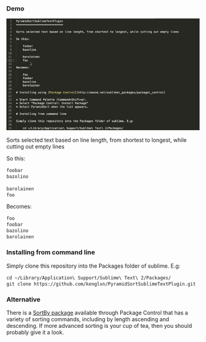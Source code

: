 ### Demo

![Demo](https://github.com/kenglxn/PyramidSortSublimeTextPlugin/raw/master/demo.gif)

Sorts selected text based on line length, from shortest to longest, while cutting out empty lines

So this:

    foobar
    bazolino
    
    barolainen
    foo

Becomes:
    
    foo
    foobar
    bazolino
    barolainen


### Installing from command line

Simply clone this repository into the Packages folder of sublime. E.g:
    
    cd ~/Library/Application\ Support/Sublime\ Text\ 2/Packages/
    git clone https://github.com/kenglxn/PyramidSortSublimeTextPlugin.git

### Alternative

There is a [SortBy package](https://sublime.wbond.net/packages/SortBy) available through Package Control 
that has a variety of sorting commands, including by length ascending and descending. 
If more advanced sorting is your cup of tea, then you should probably give it a look.
